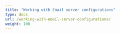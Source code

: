```yaml
---
title: "Working with Email server configurations"
type: docs
url: /working-with-email-server-configurations/
weight: 100
---
```



